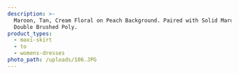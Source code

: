 ```yaml
---
description: >-
  Maroon, Tan, Cream Floral on Peach Background. Paired with Solid Maroon.
  Double Brushed Poly.
product_types:
  - maxi-skirt
  - to
  - womens-dresses
photo_path: /uploads/106.JPG
---
```

